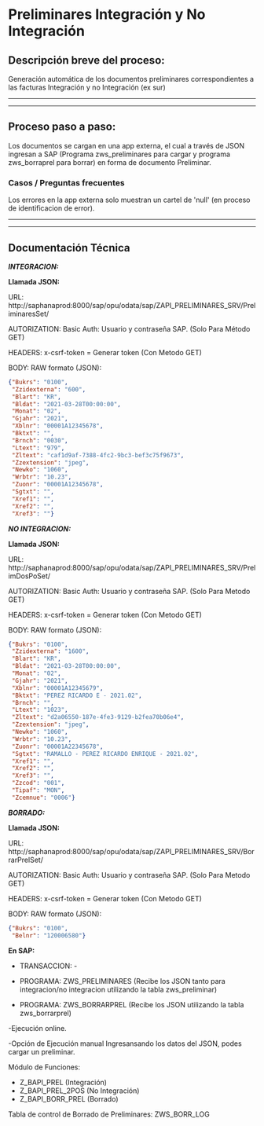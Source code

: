 # Preliminares Integración y No Integración

## Descripción breve del proceso:
Generación automática de los documentos preliminares correspondientes a las facturas Integración y no Integración (ex sur)

***
***

## Proceso paso a paso:
Los documentos se cargan en una app externa, el cual a través de JSON ingresan a SAP (Programa zws_preliminares para cargar y  programa zws_borraprel para borrar) en forma de documento Preliminar. 
### Casos / Preguntas frecuentes

Los errores en la app externa solo muestran un cartel de 'null' (en proceso de identificacion de error).
***
***
## Documentación Técnica

***INTEGRACION:***

**Llamada JSON:**

URL: http://saphanaprod:8000/sap/opu/odata/sap/ZAPI_PRELIMINARES_SRV/PreliminaresSet/

AUTORIZATION: 
Basic Auth: Usuario y contraseña SAP. (Solo Para Método GET)

HEADERS:
x-csrf-token = Generar token (Con Metodo GET) 

BODY:
RAW
formato (JSON): 
```json
{"Bukrs": "0100",
 "Zzidexterna": "600",
 "Blart": "KR",
 "Bldat": "2021-03-28T00:00:00",
 "Monat": "02",  
 "Gjahr": "2021",
 "Xblnr": "00001A12345678",
 "Bktxt": "",
 "Brnch": "0030",
 "Ltext": "979",
 "Zltext": "caf1d9af-7388-4fc2-9bc3-bef3c75f9673",
 "Zzextension": "jpeg", 
 "Newko": "1060",
 "Wrbtr": "10.23",
 "Zuonr": "00001A12345678",
 "Sgtxt": "",
 "Xref1": "",
 "Xref2": "",
 "Xref3": ""}
```

***NO INTEGRACION:***

**Llamada JSON:**

URL: http://saphanaprod:8000/sap/opu/odata/sap/ZAPI_PRELIMINARES_SRV/PrelimDosPoSet/

AUTORIZATION: 
Basic Auth: Usuario y contraseña SAP. (Solo Para Metodo GET)

HEADERS:
x-csrf-token = Generar token (Con Metodo GET) 

BODY:
RAW
formato (JSON): 
```json
{"Bukrs": "0100",
 "Zzidexterna": "1600",
 "Blart": "KR",
 "Bldat": "2021-03-28T00:00:00",
 "Monat": "02",  
 "Gjahr": "2021",
 "Xblnr": "00001A12345679",
 "Bktxt": "PEREZ RICARDO E - 2021.02",
 "Brnch": "",
 "Ltext": "1023",
 "Zltext": "d2a06550-187e-4fe3-9129-b2fea70b06e4",
 "Zzextension": "jpeg",  
 "Newko": "1060",
 "Wrbtr": "10.23",
 "Zuonr": "00001A22345678",
 "Sgtxt": "RAMALLO - PEREZ RICARDO ENRIQUE - 2021.02",
 "Xref1": "",
 "Xref2": "",
 "Xref3": "",
 "Zzcod": "001",
 "Tipaf": "MON",
 "Zcemnue": "0006"}
```

***BORRADO:***

**Llamada JSON:**

URL: http://saphanaprod:8000/sap/opu/odata/sap/ZAPI_PRELIMINARES_SRV/BorrarPrelSet/

AUTORIZATION: 
Basic Auth: Usuario y contraseña SAP. (Solo Para Metodo GET)

HEADERS:
x-csrf-token = Generar token (Con Metodo GET) 

BODY:
RAW
formato (JSON): 
```json
{"Bukrs": "0100",
 "Belnr": "120006580"}
```

**En SAP:** 

* TRANSACCION: -

* PROGRAMA: ZWS_PRELIMINARES 
(Recibe los JSON tanto para integracion/no integracion utilizando la tabla zws_preliminar)

* PROGRAMA: ZWS_BORRARPREL 
(Recibe los JSON utilizando la tabla zws_borrarprel)

-Ejecución online.

-Opción de Ejecución manual 
Ingresansando los datos del JSON, podes cargar un preliminar.

Módulo de Funciones:
 * Z_BAPI_PREL (Integración)
 * Z_BAPI_PREL_2POS (No Integración)
 * Z_BAPI_BORR_PREL (Borrado)

Tabla de control de Borrado de Preliminares: 
ZWS_BORR_LOG